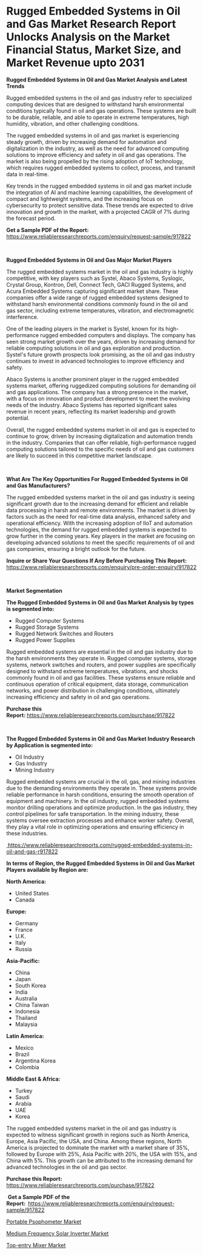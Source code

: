 <p><h1>Rugged Embedded Systems in Oil and Gas Market Research Report Unlocks Analysis on the Market Financial Status, Market Size, and Market Revenue upto 2031</h1></p><p><strong>Rugged Embedded Systems in Oil and Gas Market Analysis and Latest Trends</strong></p>
<p><p>Rugged embedded systems in the oil and gas industry refer to specialized computing devices that are designed to withstand harsh environmental conditions typically found in oil and gas operations. These systems are built to be durable, reliable, and able to operate in extreme temperatures, high humidity, vibration, and other challenging conditions.</p><p>The rugged embedded systems in oil and gas market is experiencing steady growth, driven by increasing demand for automation and digitalization in the industry, as well as the need for advanced computing solutions to improve efficiency and safety in oil and gas operations. The market is also being propelled by the rising adoption of IoT technology, which requires rugged embedded systems to collect, process, and transmit data in real-time.</p><p>Key trends in the rugged embedded systems in oil and gas market include the integration of AI and machine learning capabilities, the development of compact and lightweight systems, and the increasing focus on cybersecurity to protect sensitive data. These trends are expected to drive innovation and growth in the market, with a projected CAGR of 7% during the forecast period.</p></p>
<p><strong>Get a Sample PDF of the Report:&nbsp;</strong> <a href="https://www.reliableresearchreports.com/enquiry/request-sample/917822">https://www.reliableresearchreports.com/enquiry/request-sample/917822</a></p>
<p>&nbsp;</p>
<p><strong>Rugged Embedded Systems in Oil and Gas Major Market Players</strong></p>
<p><p>The rugged embedded systems market in the oil and gas industry is highly competitive, with key players such as Systel, Abaco Systems, Syslogic, Crystal Group, Kontron, Dell, Connect Tech, GACI Rugged Systems, and Acura Embedded Systems capturing significant market share. These companies offer a wide range of rugged embedded systems designed to withstand harsh environmental conditions commonly found in the oil and gas sector, including extreme temperatures, vibration, and electromagnetic interference.</p><p>One of the leading players in the market is Systel, known for its high-performance rugged embedded computers and displays. The company has seen strong market growth over the years, driven by increasing demand for reliable computing solutions in oil and gas exploration and production. Systel's future growth prospects look promising, as the oil and gas industry continues to invest in advanced technologies to improve efficiency and safety.</p><p>Abaco Systems is another prominent player in the rugged embedded systems market, offering ruggedized computing solutions for demanding oil and gas applications. The company has a strong presence in the market, with a focus on innovation and product development to meet the evolving needs of the industry. Abaco Systems has reported significant sales revenue in recent years, reflecting its market leadership and growth potential.</p><p>Overall, the rugged embedded systems market in oil and gas is expected to continue to grow, driven by increasing digitalization and automation trends in the industry. Companies that can offer reliable, high-performance rugged computing solutions tailored to the specific needs of oil and gas customers are likely to succeed in this competitive market landscape.</p></p>
<p>&nbsp;</p>
<p><strong>What Are The Key Opportunities For Rugged Embedded Systems in Oil and Gas Manufacturers?</strong></p>
<p><p>The rugged embedded systems market in the oil and gas industry is seeing significant growth due to the increasing demand for efficient and reliable data processing in harsh and remote environments. The market is driven by factors such as the need for real-time data analysis, enhanced safety and operational efficiency. With the increasing adoption of IIoT and automation technologies, the demand for rugged embedded systems is expected to grow further in the coming years. Key players in the market are focusing on developing advanced solutions to meet the specific requirements of oil and gas companies, ensuring a bright outlook for the future.</p></p>
<p><strong>Inquire or Share Your Questions If Any Before Purchasing This Report:</strong> <a href="https://www.reliableresearchreports.com/enquiry/pre-order-enquiry/917822">https://www.reliableresearchreports.com/enquiry/pre-order-enquiry/917822</a></p>
<p>&nbsp;</p>
<p><strong>Market Segmentation</strong></p>
<p><strong>The Rugged Embedded Systems in Oil and Gas Market Analysis by types is segmented into:</strong></p>
<p><ul><li>Rugged Computer Systems</li><li>Rugged Storage Systems</li><li>Rugged Network Switches and Routers</li><li>Rugged Power Supplies</li></ul></p>
<p><p>Rugged embedded systems are essential in the oil and gas industry due to the harsh environments they operate in. Rugged computer systems, storage systems, network switches and routers, and power supplies are specifically designed to withstand extreme temperatures, vibrations, and shocks commonly found in oil and gas facilities. These systems ensure reliable and continuous operation of critical equipment, data storage, communication networks, and power distribution in challenging conditions, ultimately increasing efficiency and safety in oil and gas operations.</p></p>
<p><strong>Purchase this Report:&nbsp;</strong><a href="https://www.reliableresearchreports.com/purchase/917822">https://www.reliableresearchreports.com/purchase/917822</a></p>
<p>&nbsp;</p>
<p><strong>The Rugged Embedded Systems in Oil and Gas Market Industry Research by Application is segmented into:</strong></p>
<p><ul><li>Oil Industry</li><li>Gas Industry</li><li>Mining Industry</li></ul></p>
<p><p>Rugged embedded systems are crucial in the oil, gas, and mining industries due to the demanding environments they operate in. These systems provide reliable performance in harsh conditions, ensuring the smooth operation of equipment and machinery. In the oil industry, rugged embedded systems monitor drilling operations and optimize production. In the gas industry, they control pipelines for safe transportation. In the mining industry, these systems oversee extraction processes and enhance worker safety. Overall, they play a vital role in optimizing operations and ensuring efficiency in these industries.</p></p>
<p><a href="https://www.reliableresearchreports.com/rugged-embedded-systems-in-oil-and-gas-r917822">&nbsp;https://www.reliableresearchreports.com/rugged-embedded-systems-in-oil-and-gas-r917822</a></p>
<p><strong>In terms of Region, the Rugged Embedded Systems in Oil and Gas Market Players available by Region are:</strong></p>
<p>
    <p> <strong> North America: </strong>
        <ul>
            <li>United States</li>
            <li>Canada</li>
        </ul>
        </p> 
    <p> <strong> Europe: </strong>
        <ul>
            <li>Germany</li>
            <li>France</li>
            <li>U.K.</li>
            <li>Italy</li>
            <li>Russia</li>
        </ul>
        </p> 
    <p> <strong> Asia-Pacific: </strong>
        <ul>
            <li>China</li>
            <li>Japan</li>
            <li>South Korea</li>
            <li>India</li>
            <li>Australia</li>
            <li>China Taiwan</li>
            <li>Indonesia</li>
            <li>Thailand</li>
            <li>Malaysia</li>
        </ul>
        </p> 
    <p> <strong> Latin America: </strong>
        <ul>
            <li>Mexico</li>
            <li>Brazil</li>
            <li>Argentina Korea</li>
            <li>Colombia</li>
        </ul>
        </p> 
    <p> <strong> Middle East & Africa: </strong>
        <ul>
            <li>Turkey</li>
            <li>Saudi</li>
            <li>Arabia</li>
            <li>UAE</li>
            <li>Korea</li>
        </ul>
    </p>
    </p>
<p><p>The rugged embedded systems market in the oil and gas industry is expected to witness significant growth in regions such as North America, Europe, Asia Pacific, the USA, and China. Among these regions, North America is projected to dominate the market with a market share of 35%, followed by Europe with 25%, Asia Pacific with 20%, the USA with 15%, and China with 5%. This growth can be attributed to the increasing demand for advanced technologies in the oil and gas sector.</p></p>
<p><strong>Purchase this Report: </strong><a href="https://www.reliableresearchreports.com/purchase/917822">https://www.reliableresearchreports.com/purchase/917822</a></p>
<p>&nbsp;<strong>Get a Sample PDF of the Report:&nbsp;&nbsp;</strong><a href="https://www.reliableresearchreports.com/enquiry/request-sample/917822">https://www.reliableresearchreports.com/enquiry/request-sample/917822</a></p>
<p><strong></strong></p>
<p><p><a href="https://www.linkedin.com/pulse/portable-psophometernbspmarket-focuses-market-share-size-projected-ojiqc">Portable Psophometer Market</a></p><p><a href="https://www.linkedin.com/pulse/medium-frequency-solar-inverter-market-furnishes-information-6amdc">Medium Frequency Solar Inverter Market</a></p><p><a href="https://www.linkedin.com/pulse/top-entry-mixer-market-furnishes-information-share-w9ruc">Top-entry Mixer Market</a></p></p>